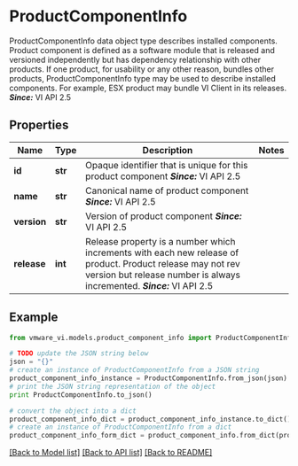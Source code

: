 # ProductComponentInfo

ProductComponentInfo data object type describes installed components.  Product component is defined as a software module that is released and versioned independently but has dependency relationship with other products. If one product, for usability or any other reason, bundles other products, ProductComponentInfo type may be used to describe installed components. For example, ESX product may bundle VI Client in its releases.  ***Since:*** VI API 2.5 

## Properties
Name | Type | Description | Notes
------------ | ------------- | ------------- | -------------
**id** | **str** | Opaque identifier that is unique for this product component  ***Since:*** VI API 2.5  | 
**name** | **str** | Canonical name of product component  ***Since:*** VI API 2.5  | 
**version** | **str** | Version of product component  ***Since:*** VI API 2.5  | 
**release** | **int** | Release property is a number which increments with each new release of product.  Product release may not rev version but release number is always incremented.  ***Since:*** VI API 2.5  | 

## Example

```python
from vmware_vi.models.product_component_info import ProductComponentInfo

# TODO update the JSON string below
json = "{}"
# create an instance of ProductComponentInfo from a JSON string
product_component_info_instance = ProductComponentInfo.from_json(json)
# print the JSON string representation of the object
print ProductComponentInfo.to_json()

# convert the object into a dict
product_component_info_dict = product_component_info_instance.to_dict()
# create an instance of ProductComponentInfo from a dict
product_component_info_form_dict = product_component_info.from_dict(product_component_info_dict)
```
[[Back to Model list]](../README.md#documentation-for-models) [[Back to API list]](../README.md#documentation-for-api-endpoints) [[Back to README]](../README.md)


